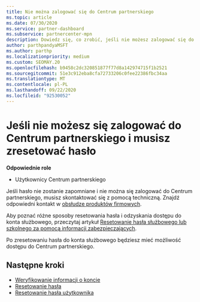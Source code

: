 ```yaml
---
title: Nie można zalogować się do Centrum partnerskiego
ms.topic: article
ms.date: 07/30/2020
ms.service: partner-dashboard
ms.subservice: partnercenter-mpn
description: Dowiedz się, co zrobić, jeśli nie możesz zalogować się do Centrum partnerskiego — zawiera informacje na temat resetowania hasła konta służbowego lub hasła konta szkolnego, jeśli zostało ono zapomniane.
author: parthpandyaMSFT
ms.author: parthp
ms.localizationpriority: medium
ms.custom: SEOMAY.20
ms.openlocfilehash: b9458c2dc320851877f77d8a142974715f1b2521
ms.sourcegitcommit: 51e3c912eba8cfa72733206c0fee22386fbc34aa
ms.translationtype: MT
ms.contentlocale: pl-PL
ms.lasthandoff: 09/22/2020
ms.locfileid: "92530052"
---
```

# <a name="if-you-cant-sign-into-partner-center-and-need-to-reset-your-password"></a>Jeśli nie możesz się zalogować do Centrum partnerskiego i musisz zresetować hasło

**Odpowiednie role**

- Użytkownicy Centrum partnerskiego

Jeśli hasło nie zostanie zapomniane i nie można się zalogować do Centrum partnerskiego, musisz skontaktować się z pomocą techniczną. Znajdź odpowiedni kontakt w [obsłudze produktów firmowych](/microsoft-365/admin/contact-support-for-business-products). 

Aby poznać różne sposoby resetowania hasła i odzyskania dostępu do konta służbowego, przeczytaj artykuł [Resetowanie hasła służbowego lub szkolnego za pomocą informacji zabezpieczających](/azure/active-directory/user-help/active-directory-passwords-update-your-own-password#how-to-change-your-password).

Po zresetowaniu hasła do konta służbowego będziesz mieć możliwość dostępu do Centrum partnerskiego. 

## <a name="next-steps"></a>Następne kroki

- [Weryfikowanie informacji o koncie](verification-responses.md)
- [Resetowanie hasła](reset-my-pasword.md)
- [Resetowanie hasła użytkownika](reset-a-user-password.md)